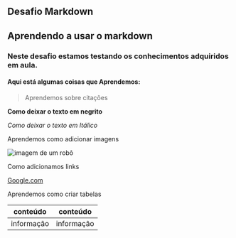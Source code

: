 ## Desafio Markdown

## Aprendendo a usar o markdown 

### Neste desafio estamos testando os conhecimentos adquiridos em aula.

#### Aqui está algumas coisas que Aprendemos:

> Aprendemos sobre citações

**Como deixar o texto em negrito** 

*Como deixar o texto em Itálico*


Aprendemos como adicionar imagens

![imagem de um robô](https://encrypted-tbn0.gstatic.com/images?q=tbn:ANd9GcQBICoUyjX9UDNwZGNzrYeEMQC7lD3tFEvoUA&s)

Como adicionamos links

[Google.com](https://www.google.com/)

Aprendemos como criar tabelas

| conteúdo | conteúdo |
|----------| ---------|
| informação| informação|
